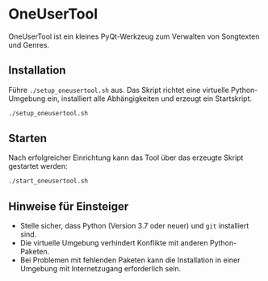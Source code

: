 # OneUserTool

OneUserTool ist ein kleines PyQt-Werkzeug zum Verwalten von Songtexten und Genres.

## Installation

Führe `./setup_oneusertool.sh` aus. Das Skript richtet eine virtuelle Python-Umgebung ein, installiert alle Abhängigkeiten und erzeugt ein Startskript.

```bash
./setup_oneusertool.sh
```

## Starten

Nach erfolgreicher Einrichtung kann das Tool über das erzeugte Skript gestartet werden:

```bash
./start_oneusertool.sh
```

## Hinweise für Einsteiger

* Stelle sicher, dass Python (Version 3.7 oder neuer) und `git` installiert sind.
* Die virtuelle Umgebung verhindert Konflikte mit anderen Python-Paketen.
* Bei Problemen mit fehlenden Paketen kann die Installation in einer Umgebung mit Internetzugang erforderlich sein.
